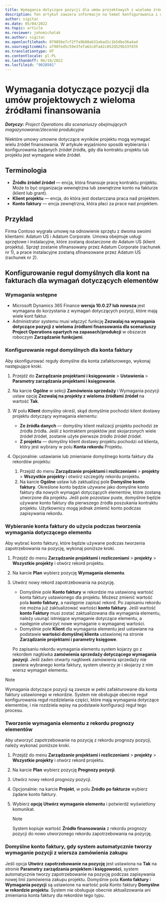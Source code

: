```yaml
---
title: Wymagania dotyczące pozycji dla umów projektowych z wieloma źródłami finansowania
description: Ten artykuł zawiera informacje na temat konfigurowania i używania wymagań dotyczących przedmiotów z wieloma źródłami finansowania.
author: sigitac
ms.date: 05/04/2022
ms.topic: article
ms.reviewer: johnmichalak
ms.author: sigitac
ms.openlocfilehash: 079856e7cf2ffa9b80ab31ebad1c1b5dbe36a4ad
ms.sourcegitcommit: a798fed5c59e3fefa62cdfa42c852d529b33fd35
ms.translationtype: HT
ms.contentlocale: pl-PL
ms.lasthandoff: 06/18/2022
ms.locfileid: "9028501"
---
```

# <a name="item-requirements-for-project-contracts-with-multiple-funding-sources"></a>Wymagania dotyczące pozycji dla umów projektowych z wieloma źródłami finansowania

_**Dotyczy:** Project Operations dla scenariuszy obejmujących magazynowanie/zlecenia produkcyjne_

Niektóre umowy umowne dotyczące wyników projektu mogą wymagać wielu źródeł finansowania. W artykule wyjaśniono sposób wybierania i konfigurowania żądanych źródeł źródła, gdy dla kontraktu projektu lub projektu jest wymagane wiele źródeł.

## <a name="terminology"></a>Terminologia

- **Źródło źródeł źródeł** — encja, która finansuje pracę kontraktu projektu. Może to być organizacja wewnętrzna lub zewnętrzne konto na fakturze (klient lub grant).
- **Klient projektu** — encja, do która jest dostarczana praca nad projektem.
- **Konto faktury** — encja zewnętrzna, która płaci za prace nad projektem.

## <a name="example"></a>Przykład

Firma Contoso wygrała umowę na odnowienie sprzętu z dwoma swoimi klientami: Adatum US i Adatum Corporate. Umowa obejmuje usługi sprzętowe i instalacyjne, które zostaną dostarczone do Adatum US (klient projektu). Sprzęt zostanie sfinansowany przez Adatum Corporate (rachunek nr 1), a prace instalacyjne zostaną sfinansowane przez Adatum US (rachunek nr 2).

## <a name="set-up-invoice-account-defaulting-rules-for-item-requirements"></a>Konfigurowanie reguł domyślnych dla kont na fakturach dla wymagań dotyczących elementów

### <a name="prerequisites"></a>Wymagania wstępne

- Microsoft Dynamics 365 Finance **wersja 10.0.27 lub nowsza** jest wymagana do korzystania z wymagań dotyczących pozycji, które mają wiele kont faktur.
- Administrator systemu musi włączyć funkcję **Zezwalaj na wymagania dotyczące pozycji z wieloma źródłami finansowania dla scenariuszy Project Operations opartych na zapasach/produkcji** w obszarze roboczym **Zarządzanie funkcjami**.

### <a name="set-up-the-invoice-account-defaulting-rules"></a>Konfigurowanie reguł domyślnych dla konta faktury

Aby skonfigurować reguły domyślne dla konta zafakturowego, wykonaj następujące kroki.

1. Przejdź do **Zarządzanie projektami i księgowanie** \> **Ustawienia** \> **Parametry zarządzania projektami i księgowanie**.
1. Na karcie **Ogólne** w sekcji **Zamówienia sprzedaży** i Wymagania pozycji ustaw opcję **Zezwalaj na projekty z wieloma źródłami źródeł** na wartość **Tak**.
1. W polu **Klient** domyślny określ, skąd domyślnie pochodzi klient dostawy projektu dotyczący wymagania elementu:

    - **Ze źródła danych** — domyślny klient realizacji projektu pochodzi ze źródła źródła. Jeśli z kontraktem projektów jest skojarzonych wiele źródeł źródeł, zostanie użyte pierwsze źródło źródeł źródeł.
    - **Z projektu** — domyślny klient dostawy projektu pochodzi od klienta, który jest wybrany w polu **Konta rekordu** Projektu.

1. Opcjonalnie: ustawianie lub zmienianie domyślnego konta faktury dla rekordów projektu:

    1. Przejdź do menu **Zarządzanie projektami i rozliczeniami** \> **projekty** \> **Wszystkie projekty** i otwórz szczegóły rekordu projektu.
    2. Na karcie **Ogólne** ustaw lub zaktualizuj pole **Domyślne konto faktury**. Określone konto będzie używane jako domyślne konto faktury dla nowych wymagań dotyczących elementów, które zostaną utworzone dla projektu. Jeśli pole pozostaw puste, domyślnie będzie używane konto faktury dla pierwszego źródła poszukania kontraktu projektu. Użytkownicy mogą jednak zmienić konto podczas zapisywania rekordu.

### <a name="select-the-invoice-account-to-use-when-you-create-an-item-requirement"></a>Wybieranie konta faktury do użycia podczas tworzenia wymagania dotyczącego elementu

Aby wybrać konto faktury, które będzie używane podczas tworzenia zapotrzebowania na pozycję, wykonaj poniższe kroki.

1. Przejdź do menu **Zarządzanie projektami i rozliczeniami** \> **projekty** \> **Wszystkie projekty** i otwórz rekord projektu.
1. Na karcie **Plan** wybierz pozycję **Wymagania elementu**.
1. Utwórz nowy rekord zapotrzebowania na pozycję.

    - Domyślnie pole **Konto faktury** w rekordzie ma ustawioną wartość konta faktury ustawionego dla projektu. Możesz zmienić wartość pola **konto faktury**, a następnie zapisać rekord. Po zapisaniu rekordu nie można już zaktualizować wartości **konto faktury**. Jeśli wartość **konto Faktury** musi zostać zaktualizowana dla wymagania elementu, należy usunąć istniejące wymaganie dotyczące elementu, a następnie utworzyć nowe wymaganie o wymaganej wartości.
    - Domyślnie pole **Klient** dla wymagania elementu jest ustawiane na podstawie **wartości domyślnej klienta** ustawionej na stronie **Zarządzanie projektami i parametry księgowe**.

    Po zapisaniu rekordu wymagania elementu system kojarzy go z rekordem nagłówka **zamówienia sprzedaży dotyczącego wymagania pozycji**. Jeśli żaden otwarty nagłówek zamówienia sprzedaży nie zawiera wybranego konta faktury, system utworzy je i skojarzy z nim wiersz wymagań elementu.

> [!NOTE]
> Wymagania dotyczące pozycji są zawsze w pełni zafakturowane dla konta faktury ustawionego w rekordzie. System nie obsługuje obecnie reguł konfigurowania reguł rozdzielania części, które mają wymagania dotyczące elementów, i nie rozdziela wpisy na podstawie konfiguracji reguł tego procesu.

### <a name="create-an-item-requirement-from-an-item-forecast-record"></a>Tworzenie wymagania elementu z rekordu prognozy elementów

Aby utworzyć zapotrzebowanie na pozycję z rekordu prognozy pozycji, należy wykonać poniższe kroki.

1. Przejdź do menu **Zarządzanie projektami i rozliczeniami** \> **projekty** \> **Wszystkie projekty** i otwórz rekord projektu.
1. Na karcie **Plan** wybierz pozycję **Prognozy pozycji**.
1. Utwórz nowy rekord prognozy pozycji.
1. Opcjonalnie: na karcie **Projekt**, w polu **Źródło po fakturze** wybierz żądane konto faktury.
1. Wybierz **opcję Utwórz wymaganie elementu** i potwierdź wyświetlony komunikat.

    > [!NOTE]
    > System kopiuje wartość **Źródło finansowania** z rekordu prognozy pozycji do nowo utworzonego rekordu zapotrzebowania na pozycję.

### <a name="default-invoice-account-when-the-system-automatically-creates-an-item-requirement-from-a-purchase-order-line"></a>Domyślne konto faktury, gdy system automatycznie tworzy wymaganie pozycji z wiersza zamówienia zakupu

Jeśli opcja **Utwórz zapotrzebowanie na pozycję** jest ustawiona na **Tak** na stronie **Parametry zarządzania projektem i księgowości**, system automatycznie tworzy zapotrzebowanie na pozycję podczas zapisywania nowej linii zamówienia zakupu projektu. Domyślnie pola **Konto faktury** i **Wymagania pozycji** są ustawione na wartość pola Konto faktury **Domyślne w rekordzie projektu**. System nie obsługuje obecnie aktualizowania ani zmieniania konta faktury dla rekordów tego typu.

